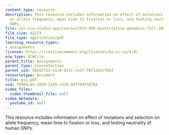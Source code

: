 ```yaml
---
content_type: resource
description: This resource includes information on effect of mutations and selection
  on allele frequency, mean time to fixation or loss, and testing neutrality of human
  SNPs.
file: /ol-ocw-studio-app/courses/hst-508-quantitative-genomics-fall-2005/f6985ca428582a59cd200d7fddf167b4_ps1.pdf
file_size: 42273
file_type: application/pdf
learning_resource_types:
- Assignments
license: https://creativecommons.org/licenses/by-nc-sa/4.0/
ocw_type: OCWFile
parent_title: Assignments
parent_type: CourseSection
parent_uid: 50202f23-e1c0-923c-ce5f-f0f1a92cfbb3
resourcetype: Document
title: ps1.pdf
uid: f6985ca4-2858-2a59-cd20-0d7fddf167b4
video_files:
  video_thumbnail_file: null
video_metadata:
  youtube_id: null
---
```

This resource includes information on effect of mutations and selection on allele frequency, mean time to fixation or loss, and testing neutrality of human SNPs.